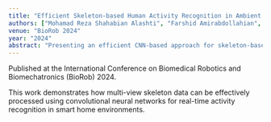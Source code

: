 ```yaml
---
title: "Efficient Skeleton-based Human Activity Recognition in Ambient Assisted Living Scenarios with Multi-view CNN"
authors: ["Mohamad Reza Shahabian Alashti", "Farshid Amirabdollahian", "Co-authors"]
venue: "BioRob 2024"
year: "2024"
abstract: "Presenting an efficient CNN-based approach for skeleton-based human activity recognition using multi-view camera systems, optimized for real-time performance in assisted living environments."
---
```


Published at the International Conference on Biomedical Robotics and Biomechatronics (BioRob) 2024.

This work demonstrates how multi-view skeleton data can be effectively processed using convolutional neural networks for real-time activity recognition in smart home environments.

